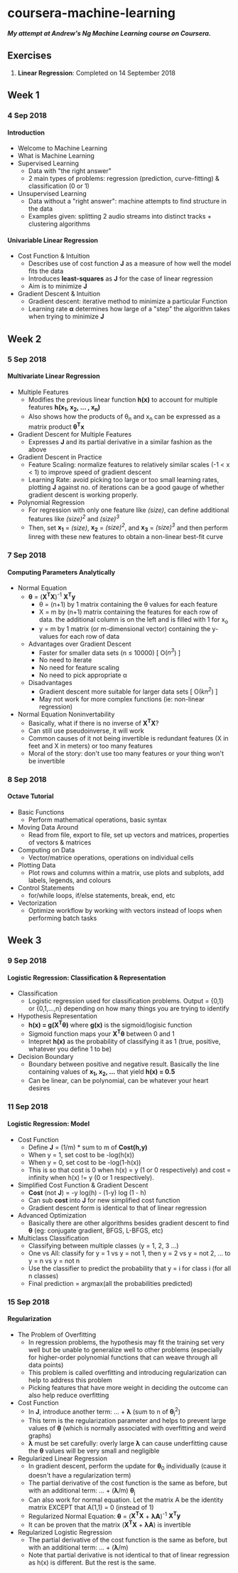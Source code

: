 # coursera-machine-learning
##### My attempt at Andrew's Ng Machine Learning course on Coursera.

## Exercises
1. **Linear Regression**: Completed on 14 September 2018


## Week 1
### 4 Sep 2018
#### Introduction
* Welcome to Machine Learning
* What is Machine Learning
* Supervised Learning
  * Data with "the right answer"
  * 2 main types of problems: regression (prediction, curve-fitting) & classification (0 or 1)
* Unsupervised Learning
  * Data without a "right answer": machine attempts to find structure in the data
  * Examples given: splitting 2 audio streams into distinct tracks + clustering algorithms

#### Univariable Linear Regression
* Cost Function & Intuition
  * Describes use of cost function **J** as a measure of how well the model fits the data
  * Introduces **least-squares** as **J** for the case of linear regression
  * Aim is to minimize **J**
* Gradient Descent & Intuition
  * Gradient descent: iterative method to minimize a particular Function
  * Learning rate **α** determines how large of a "step" the algorithm takes when trying to minimize **J**

## Week 2
### 5 Sep 2018
#### Multivariate Linear Regression
* Multiple Features
  * Modifies the previous linear function **h(x)** to account for multiple features **h(x<sub>1</sub>, x<sub>2</sub>, ... , x<sub>n</sub>)**
  * Also shows how the products of θ<sub>n</sub> and x<sub>n</sub> can be expressed as a matrix product **θ<sup>T</sup>x**
* Gradient Descent for Multiple Features
  * Expresses **J** and its partial derivative in a similar fashion as the above
* Gradient Descent in Practice
  * Feature Scaling: normalize features to relatively similar scales (-1 < x < 1) to improve speed of gradient descent
  * Learning Rate: avoid picking too large or too small learning rates, plotting **J** against no. of iterations can be a good gauge of whether gradient descent is working properly.
* Polynomial Regression
  * For regression with only one feature like *(size)*, can define additional features like *(size)<sup>2</sup>* and *(size)<sup>3</sup>*
  * Then, set **x<sub>1</sub>** = *(size)*, **x<sub>2</sub>** = *(size)<sup>2</sup>*, and **x<sub>3</sub>** = *(size)<sup>3</sup>* and then perform linreg with these new features to obtain a non-linear best-fit curve

### 7 Sep 2018
#### Computing Parameters Analytically
* Normal Equation
  * **θ** = (**X<sup>T</sup>X**)<sup>-1</sup> **X<sup>T</sup>y**
    * θ = (n+1) by 1 matrix containing the θ values for each feature
    * X = m by (n+1) matrix containing the features for each row of data. the additional column is on the left and is filled with 1 for x<sub>o</sub>
    * y = m by 1 matrix (or m-dimensional vector) containing the y-values for each row of data
  * Advantages over Gradient Descent
    * Faster for smaller data sets (n ≤ 10000) [ O(*n<sup>3</sup>*) ]
    * No need to iterate
    * No need for feature scaling
    * No need to pick appropriate α
  * Disadvantages
    * Gradient descent more suitable for larger data sets [ O(*kn<sup>2</sup>*) ]
    * May not work for more complex functions (ie: non-linear regression)
* Normal Equation Noninvertability
  * Basically, what if there is no inverse of **X<sup>T</sup>X**?
  * Can still use pseudoinverse, it will work
  * Common causes of it not being invertible is redundant features (X in feet and X in meters) or too many features
  * Moral of the story: don't use too many features or your thing won't be invertible

### 8 Sep 2018
#### Octave Tutorial
* Basic Functions
  * Perform mathematical operations, basic syntax
* Moving Data Around
  * Read from file, export to file, set up vectors and matrices, properties of vectors & matrices
* Computing on Data
  * Vector/matrice operations, operations on individual cells
* Plotting Data
  * Plot rows and columns within a matrix, use plots and subplots, add labels, legends, and colours
* Control Statements
  * for/while loops, if/else statements, break, end, etc
* Vectorization
  * Optimize workflow by working with vectors instead of loops when performing batch tasks

## Week 3
### 9 Sep 2018
#### Logistic Regression: Classification & Representation
* Classification
  * Logistic regression used for classification problems. Output = {0,1} or {0,1,...,n} depending on how many things you are trying to identify
* Hypothesis Representation
  * **h(x) = g(X<sup>T</sup>θ)** where **g(x)** is the sigmoid/logisic function
  * Sigmoid function maps your **X<sup>T</sup>θ** between 0 and 1
  * Intepret **h(x)** as the probability of classifying it as 1 (true, positive, whatever you define 1 to be)
* Decision Boundary
  * Boundary between positive and negative result. Basically the line containing values of **x<sub>1</sub>, x<sub>2</sub>, ...** that yield **h(x) = 0.5**
  * Can be linear, can be polynomial, can be whatever your heart desires

### 11 Sep 2018
#### Logistic Regression: Model
* Cost Function
  * Define **J** = (1/m) * sum to m of **Cost(h,y)**
  * When y = 1, set cost to be -log(h(x))
  * When y = 0, set cost to be -log(1-h(x))
  * This is so that cost is 0 when h(x) = y (1 or 0 respectively) and cost = infinity when h(x) != y (0 or 1 respectively).
* Simplified Cost Function & Gradient Descent
  * **Cost** (not **J**) = -y log(h) - (1-y) log (1 - h)
  * Can sub **cost** into **J** for new simplified cost function
  * Gradient descent form is identical to that of linear regression
* Advanced Optimization
  * Basically there are other algorithms besides gradient descent to find **θ** (eg: conjugate gradient, BFGS, L-BFGS, etc)
* Multiclass Classification
  * Classifying between multiple classes (y = 1, 2, 3 ...)
  * One vs All: classify for y = 1 vs y = not 1, then y = 2 vs y = not 2, ... to y = n vs y = not n
  * Use the classifier to predict the probability that y = i for class i (for all n classes)
  *  Final prediction = argmax(all the probabilities predicted)

### 15 Sep 2018
#### Regularization
* The Problem of Overfitting
  * In regression problems, the hypothesis may fit the training set very well but be unable to generalize well to other problems (especially for higher-order polynomial functions that can weave through all data points)
  * This problem is called overfitting and introducing regularization can help to address this problem
  * Picking features that have more weight in deciding the outcome can also help reduce overfitting
* Cost Function
  * In **J**, introduce another term: ... + **λ** (sum to n of **θ**<sub>j</sub><sup>2</sup>)
  * This term is the regularization parameter and helps to prevent large values of **θ** (which is normally associated with overfitting and weird graphs)
  * **λ** must be set carefully: overly large **λ** can cause underfitting cause the **θ** values will be very small and negligible
* Regularized Linear Regression
  * In gradient descent, perform the update for **θ**<sub>0</sub> individually (cause it doesn't have a regularization term)
  * The partial derivative of the cost function is the same as before, but with an additional term: ... + (**λ**/m) **θ**<sub>j</sub>
  * Can also work for normal equation. Let the matrix A be the identity matrix EXCEPT that A(1,1) = 0 (instead of 1)
  * Regularized Normal Equation: **θ** = (**X<sup>T</sup>X** + **λA**)<sup>-1</sup> **X<sup>T</sup>y**
  * It can be proven that the matrix (**X<sup>T</sup>X** + **λA**) is invertible
* Regularized Logistic Regression
  * The partial derivative of the cost function is the same as before, but with an additional term: ... + (**λ**/m)
  * Note that partial derivative is not identical to that of linear regression as h(x) is different. But the rest is the same.
